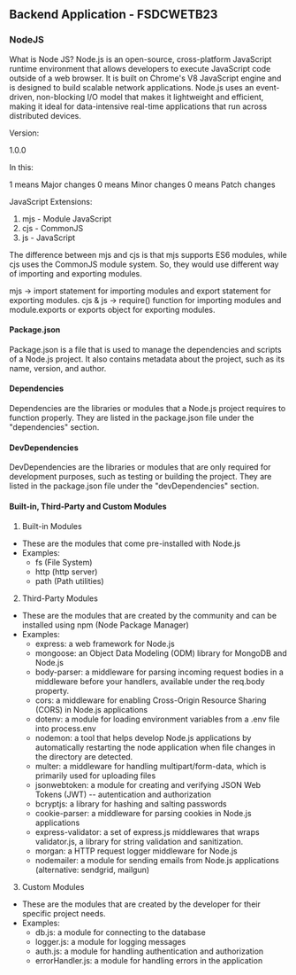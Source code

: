 ## Backend Application - FSDCWETB23

### NodeJS

What is Node JS?
Node.js is an open-source, cross-platform JavaScript runtime environment that allows developers to execute JavaScript code outside of a web browser.
It is built on Chrome's V8 JavaScript engine and is designed to build scalable network applications.
Node.js uses an event-driven, non-blocking I/O model that makes it lightweight and efficient, making it ideal for data-intensive real-time applications that run across distributed devices.

Version:

1.0.0

In this:

1 means Major changes
0 means Minor changes
0 means Patch changes

JavaScript Extensions:

1. mjs - Module JavaScript
2. cjs - CommonJS
3. js - JavaScript

The difference between mjs and cjs is that mjs supports ES6 modules, while cjs uses the CommonJS module system.
So, they would use different way of importing and exporting modules.

mjs -> import statement for importing modules and export statement for exporting modules.
cjs & js -> require() function for importing modules and module.exports or exports object for exporting modules.

#### Package.json

Package.json is a file that is used to manage the dependencies and scripts of a Node.js project. It also contains metadata about the project, such as its name, version, and author.

#### Dependencies

Dependencies are the libraries or modules that a Node.js project requires to function properly. They are listed in the package.json file under the "dependencies" section.

#### DevDependencies

DevDependencies are the libraries or modules that are only required for development purposes, such as testing or building the project. They are listed in the package.json file under the "devDependencies" section.

#### Built-in, Third-Party and Custom Modules

1. Built-in Modules

- These are the modules that come pre-installed with Node.js
- Examples:
  - fs (File System)
  - http (http server)
  - path (Path utilities)

2. Third-Party Modules

- These are the modules that are created by the community and can be installed using npm (Node Package Manager)
- Examples:
  - express: a web framework for Node.js
  - mongoose: an Object Data Modeling (ODM) library for MongoDB and Node.js
  - body-parser: a middleware for parsing incoming request bodies in a middleware before your handlers, available under the req.body property.
  - cors: a middleware for enabling Cross-Origin Resource Sharing (CORS) in Node.js applications
  - dotenv: a module for loading environment variables from a .env file into process.env
  - nodemon: a tool that helps develop Node.js applications by automatically restarting the node application when file changes in the directory are detected.
  - multer: a middleware for handling multipart/form-data, which is primarily used for uploading files
  - jsonwebtoken: a module for creating and verifying JSON Web Tokens (JWT) -- autentication and authorization
  - bcryptjs: a library for hashing and salting passwords
  - cookie-parser: a middleware for parsing cookies in Node.js applications
  - express-validator: a set of express.js middlewares that wraps validator.js, a library for string validation and sanitization.
  - morgan: a HTTP request logger middleware for Node.js
  - nodemailer: a module for sending emails from Node.js applications (alternative: sendgrid, mailgun)

3. Custom Modules

- These are the modules that are created by the developer for their specific project needs.
- Examples:
  - db.js: a module for connecting to the database
  - logger.js: a module for logging messages
  - auth.js: a module for handling authentication and authorization
  - errorHandler.js: a module for handling errors in the application
